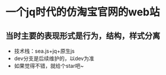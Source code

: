 # 一个jq时代的仿淘宝官网的web站
## 当时主要的表现形式是行为，结构，样式分离
- 技术栈：sea.js+jq+原生js
- dev分支是后续维护的，以dev为准
- 如果觉得不错，就给个star吧~
